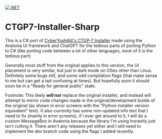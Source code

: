 [![.NET](https://github.com/TraceEntertains/CTGP7-Installer-Sharp/actions/workflows/dotnet.yml/badge.svg)](https://github.com/TraceEntertains/CTGP7-Installer-Sharp/actions/workflows/dotnet.yml)

# CTGP7-Installer-Sharp
This is a C# port of [CyberYoshi64's CTGP-7 Installer](https://github.com/CyberYoshi64/CTGP7-UpdateTool) made using the Avalonia UI framework and ChatGPT for the tedious parts of porting Python to C# (like porting code between a lot of other languages, most of it is the tedious part)

Generally most stuff from the original applies to this version, the UI placement is very similar, but just in dark mode on OSes other than Linux. Definitely some bugs still, and some odd compilation flags (that make sense to me but can get a tad confusing at times). But hopefully soon it should soon be in a "Ready for general public" state.

Footnote:
This likely **_will not_** replace the original installer, and instead will attempt to mirror code changes made in the original/development builds of the original (as shown in error screens with the "Python installer version equivalent" text). It also currently has some non-updated info text that I need to fix (mainly in error screens), if I ever get around to it, I will do a custom MessageBox in Avalonia because the library I'm using honestly just isn't cutting it. There aren't any releases yet either and I still need to implement the dev branch code using the flags I added recently.

